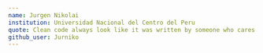 ```yaml
---
name: Jurgen Nikolai
institution: Universidad Nacional del Centro del Peru
quote: Clean code always look like it was written by someone who cares
github_user: Jurniko
---
```

